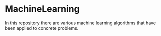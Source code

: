 # MachineLearning

In this repository there are various machine learning algorithms that have been applied to concrete problems.
